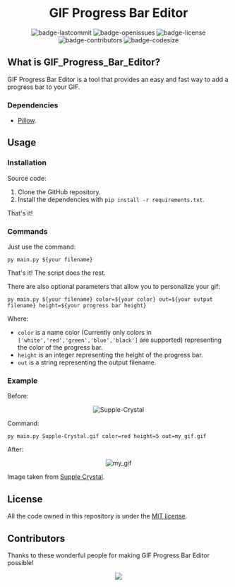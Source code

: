 <h1 align="center">
  GIF Progress Bar Editor
</h1>

<p align="center">
  <img alt="badge-lastcommit" src="https://img.shields.io/github/last-commit/GaryNLOL/GIF_Progress_Bar_Editor?style=for-the-badge">
  <img alt="badge-openissues" src="https://img.shields.io/github/issues-raw/GaryNLOL/GIF_Progress_Bar_Editor?style=for-the-badge">
  <img alt="badge-license" src="https://img.shields.io/github/license/GaryNLOL/GIF_Progress_Bar_Editor?style=for-the-badge">
  <img alt="badge-contributors" src="https://img.shields.io/github/contributors/GaryNLOL/GIF_Progress_Bar_Editor?style=for-the-badge">
  <img alt="badge-codesize" src="https://img.shields.io/github/languages/code-size/GaryNLOL/GIF_Progress_Bar_Editor?style=for-the-badge">
</p>

## What is GIF_Progress_Bar_Editor?
GIF Progress Bar Editor is a tool that provides an easy and fast way to add a progress bar to your GIF.

### Dependencies
- [Pillow](https://pillow.readthedocs.io/en/stable/#).

## Usage
### Installation
Source code:
1. Clone the GitHub repository.
2. Install the dependencies with `pip install -r requirements.txt`.

That's it!

### Commands
Just use the command:
```python3
py main.py ${your filename}
```

That's it! The script does the rest.

There are also optional parameters that allow you to personalize your gif:
```python3
py main.py ${your filename} color=${your color} out=${your output filename} height=${your progress bar height}
```
Where:
- `color` is a name color (Currently only colors in `['white','red','green','blue','black']` are supported) representing the color of the progress bar.
- `height` is an integer representing the height of the progress bar.
- `out` is a string representing the output filename.

### Example
Before:

<p align="center">
   <img alt="Supple-Crystal" src="https://user-images.githubusercontent.com/46727048/137753081-ce02743a-720e-4200-9b8b-2b540338b8da.gif" />
</p>

Command:

`py main.py Supple-Crystal.gif color=red height=5 out=my_gif.gif`

After:

<p align="center">
   <img alt="my_gif" src="https://user-images.githubusercontent.com/46727048/137754676-2c59810c-d977-4b91-ae4b-959382c36a31.gif" />
</p>

Image taken from [Supple Crystal](https://github.com/GaryNLOL/Supple-Crystal/).

## License
All the code owned in this repository is under the [MIT license](https://github.com/GaryNLOL/GIF_Progress_Bar_Editor/blob/main/LICENSE).

## Contributors
Thanks to these wonderful people for making GIF Progress Bar Editor possible!

<p align="center"><a href="https://github.com/GaryNLOL/GIF_Progress_Bar_Editor/graphs/contributors"><img src="https://contrib.rocks/image?repo=GaryNLOL/GIF_Progress_Bar_Editor" /></a></p>
